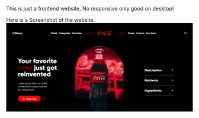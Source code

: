 This is just a frontend website, No responsive only good on desktop!

Here is a Screenshot of the website.
![Alt text](./website_ss.png?raw=true "Title")

